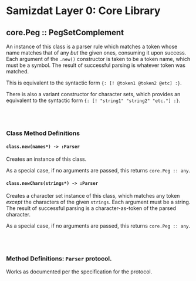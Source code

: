 Samizdat Layer 0: Core Library
==============================

core.Peg :: PegSetComplement
----------------------------

An instance of this class is a parser rule which matches a token whose name
matches that of any *but* the given ones, consuming it upon success.
Each argument of the `.new()` constructor is taken to be a token name, which
must be a symbol. The result of successful parsing is whatever token was
matched.

This is equivalent to the syntactic form `{: [! @token1 @token2 @etc] :}`.

There is also a variant constructor for character sets, which provides an
equivalent to the syntactic form `{: [! "string1" "string2" "etc."] :}`.


<br><br>
### Class Method Definitions

#### `class.new(names*) -> :Parser`

Creates an instance of this class.

As a special case, if no arguments are passed, this returns `core.Peg :: any`.

#### `class.newChars(strings*) -> :Parser`

Creates a character set instance of this class, which matches any token
*except* the characters of the given `strings`. Each argument must be a
string. The result of successful parsing is a character-as-token of the parsed
character.

As a special case, if no arguments are passed, this returns `core.Peg :: any`.


<br><br>
### Method Definitions: `Parser` protocol.

Works as documented per the specification for the protocol.
